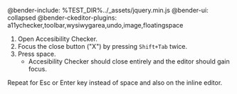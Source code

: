 @bender-include: %TEST_DIR%../_assets/jquery.min.js
@bender-ui: collapsed
@bender-ckeditor-plugins: a11ychecker,toolbar,wysiwygarea,undo,image,floatingspace

1. Open Accesibility Checker.
2. Focus the close button ("X") by pressing `Shift+Tab` twice.
3. Press space.
	* Accesibility Checker should close entirely and the editor should gain focus.

Repeat for Esc or Enter key instead of space and also on the inline editor.
